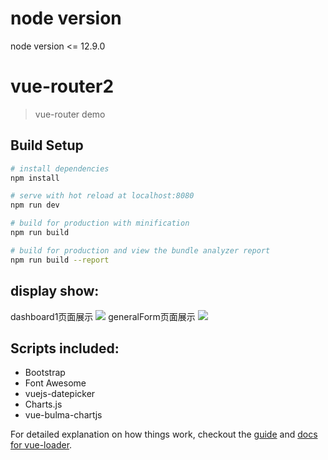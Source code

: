 # node version
node version <= 12.9.0

# vue-router2

> vue-router demo

## Build Setup

``` bash
# install dependencies
npm install

# serve with hot reload at localhost:8080
npm run dev

# build for production with minification
npm run build

# build for production and view the bundle analyzer report
npm run build --report
```
## display show:
dashboard1页面展示
![](https://github.com/shenshuai89/vueGentelella/blob/master/imgShow/dashboard1.jpg)
generalForm页面展示
![](https://github.com/shenshuai89/vueGentelella/blob/master/imgShow/generalForm1.jpg)
## Scripts included:
* Bootstrap
* Font Awesome
* vuejs-datepicker
* Charts.js
* vue-bulma-chartjs




For detailed explanation on how things work, checkout the [guide](http://vuejs-templates.github.io/webpack/) and [docs for vue-loader](http://vuejs.github.io/vue-loader).
